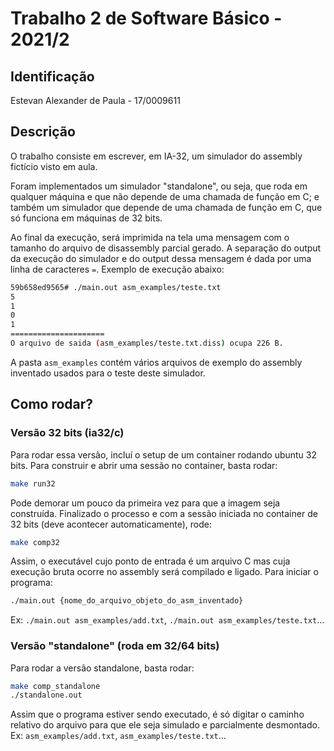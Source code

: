 # Trabalho 2 de Software Básico - 2021/2

## Identificação

Estevan Alexander de Paula - 17/0009611

## Descrição

O trabalho consiste em escrever, em IA-32, um simulador do assembly fictício visto em aula.

Foram implementados um simulador "standalone", ou seja, que roda em qualquer máquina e que não depende de uma chamada de função em C; e também um simulador que depende de uma chamada de função em C, que só funciona em máquinas de 32 bits.

Ao final da execução, será imprimida na tela uma mensagem com o tamanho do arquivo de disassembly parcial gerado. A separação do output da execução do simulador e do output dessa mensagem é dada por uma linha de caracteres `=`. Exemplo de execução abaixo:

```bash
59b658ed9565# ./main.out asm_examples/teste.txt
5
1
0
1
=====================
O arquivo de saida (asm_examples/teste.txt.diss) ocupa 226 B.
```

A pasta `asm_examples` contém vários arquivos de exemplo do assembly inventado usados para o teste deste simulador.

## Como rodar?

### Versão 32 bits (ia32/c)

Para rodar essa versão, incluí o setup de um container rodando ubuntu 32 bits. Para construir e abrir uma sessão no container, basta rodar:

```bash
make run32
```

Pode demorar um pouco da primeira vez para que a imagem seja construída. Finalizado o processo e com a sessão iniciada no container de 32 bits (deve acontecer automaticamente), rode:

```bash
make comp32
```

Assim, o executável cujo ponto de entrada é um arquivo C mas cuja execução bruta ocorre no assembly será compilado e ligado. Para iniciar o programa:

```bash
./main.out {nome_do_arquivo_objeto_do_asm_inventado}
```

Ex: `./main.out asm_examples/add.txt`, `./main.out asm_examples/teste.txt`...

### Versão "standalone" (roda em 32/64 bits)

Para rodar a versão standalone, basta rodar:

```bash
make comp_standalone
./standalone.out
```

Assim que o programa estiver sendo executado, é só digitar o caminho relativo do arquivo para que ele seja simulado e parcialmente desmontado. Ex: `asm_examples/add.txt`, `asm_examples/teste.txt`...

